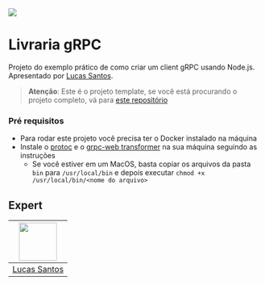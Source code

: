 <img src="https://storage.googleapis.com/golden-wind/experts-club/capa-github.svg" />

# Livraria gRPC

Projeto do exemplo prático de como criar um client gRPC usando Node.js. Apresentado por [Lucas Santos](https://info.lsantos.dev).

> __Atenção__: Este é o projeto template, se você está procurando o projeto completo, vá para [este repositório](https://github.com/rocketseat-experts-club/template-grpc-bookstore-client)

### Pré requisitos

- Para rodar este projeto você precisa ter o Docker instalado na máquina
- Instale o [protoc](https://github.com/protocolbuffers/protobuf/releases) e o [grpc-web transformer](https://github.com/grpc/grpc-web/releases) na sua máquina seguindo as instruções
  - Se você estiver em um MacOS, basta copiar os arquivos da pasta `bin` para `/usr/local/bin` e depois executar `chmod +x /usr/local/bin/<nome do arquivo>`

## Expert

| [<img src="https://github.com/khaosdoctor.png" width="75px;"/>](http://info.lsantos.dev) |
| :-: |
|[Lucas Santos](https://info.lsantos.dev)|
